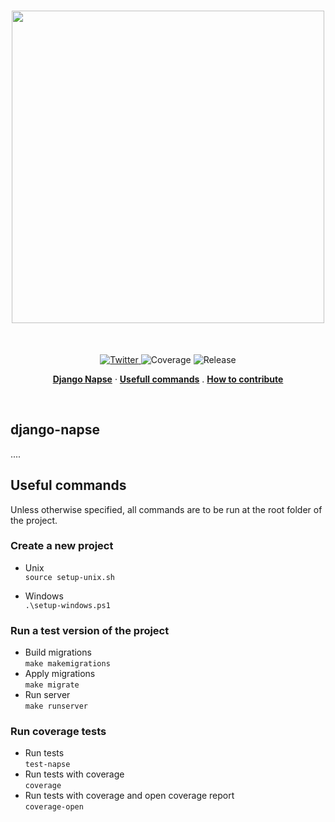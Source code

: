 <h1 align="center">
<img src="./branding/napse_white.svg" width=500/>
</h1><br>

<p align="center">
  <a href="https://twitter.com/NapseInvest">
    <img src="https://img.shields.io/twitter/follow/NapseInvest?style=flat&label=%40NapseInvest&logo=twitter&color=0bf&logoColor=fff" alt="Twitter" />
  </a>
  <a>
    <img src="https://img.shields.io/endpoint?url=https://gist.githubusercontent.com/napse-investment/40fac957532fe3b731c99067467de842/raw/django-napse-coverage.json" alt="Coverage" />
  </a>
  <a>  
    <img src="https://img.shields.io/github/v/release/napse-invest/django-napse" alt="Release" />
  </a>
</p>

<p align="center">
  <a href="#django-napse"><strong>Django Napse</strong></a> ·
  <a href="#usefull-commands"><strong>Usefull commands</strong></a> .
  <a href="#how-to-contribute"><strong>How to contribute</strong></a>
</p>
<br/>

## django-napse
....

## Useful commands
Unless otherwise specified, all commands are to be run at the root folder of the project.

### Create a new project
- Unix \
```source setup-unix.sh```

- Windows \
```.\setup-windows.ps1```

### Run a test version of the project

- Build migrations \
```make makemigrations```
- Apply migrations \
```make migrate``` 
- Run server \
```make runserver```

### Run coverage tests

- Run tests \
```test-napse```
- Run tests with coverage \
```coverage```
- Run tests with coverage and open coverage report \
```coverage-open```

